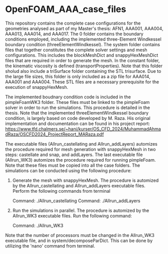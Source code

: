 # OpenFOAM_AAA_case_files
This repository contains the complete case configurations for the geometries analysed as part of my Master's thesis: AFN1, AAA001, AAA004, AAA013, AAA014, and AAA017. 
The 0 folder contains the boundary conditions employed, including the implemented three-Element Windkessel boundary condition (threeElementWindkessel).
The system folder contains files that together constitutes the complete solver settings and mesh configurations. This includes the blockMeshDict and snappyHexMeshDict files that are required in order to generate the mesh. 
In the constant folder, the kinematic viscosity is defined (transportProperties). Note that this folder sholud also include a triSurface folder containing the STL trisurface. Due to the large file sizes, this folder is only included as a zip file for AAA014, AAA001 and AAA004. These STL files are a necessary prerequisite for the execution of snappyHexMesh. 

The implemented boudnary condition code is included in the pimpleFoamWK3 folder. These files must be linked to the pimpleFoam solver in order to run the simulations. This procedure is detailed in the thesis. Note that the implemented threeElementWindkessel boundary condition, is largely based on code developed by M. Raza. His original implementation and documentation can be found in his project report: https://www.tfd.chalmers.se/~hani/kurser/OS_CFD_2024/MuhammadAhmadRaza/OSCFD2024_ProjectReport_MARaza.pdf

The executable files (Allrun_castellating and Allrun_addLayers) automizes the procedure required for mesh generation with snappyHexMesh in two steps: castellate and snap, and addLayers. The last executable file (Allrun_WK3) automizes the procedure required for running pimpleFoam. Note that these files must be copied into all the case folders. 
The simulations can be conducted using the following procedure:

1. Generate the mesh with snappyHexMesh. The procedure is automized by the Allrun_castellating and Allrun_addLayers executable files. Perform the following commands from terminal

   Command: ./Allrun_castellating
   Command: ./Allrun_addLayers

2. Run the simulations in parallel. The procedure is automized by the Allrun_WK3 executable files. Run the following command:

   Command: ./Allrun_WK3

Note that the number of processors must be changed in the Allrun_WK3 executable file, and in system/decomposeParDict. This can be done by utilizing the 'nano' command from terminal. 
   

